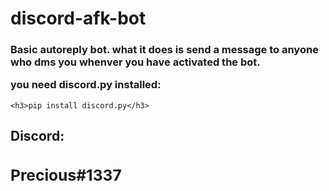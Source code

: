 # discord-afk-bot
<h3>Basic autoreply bot. what it does is send a message to anyone who dms you
whenver you have activated the bot. 

you need discord.py installed:</h3>
```
<h3>pip install discord.py</h3>
```

<h2>Discord:<h/h2>
  <h3>Precious#1337</h3>
